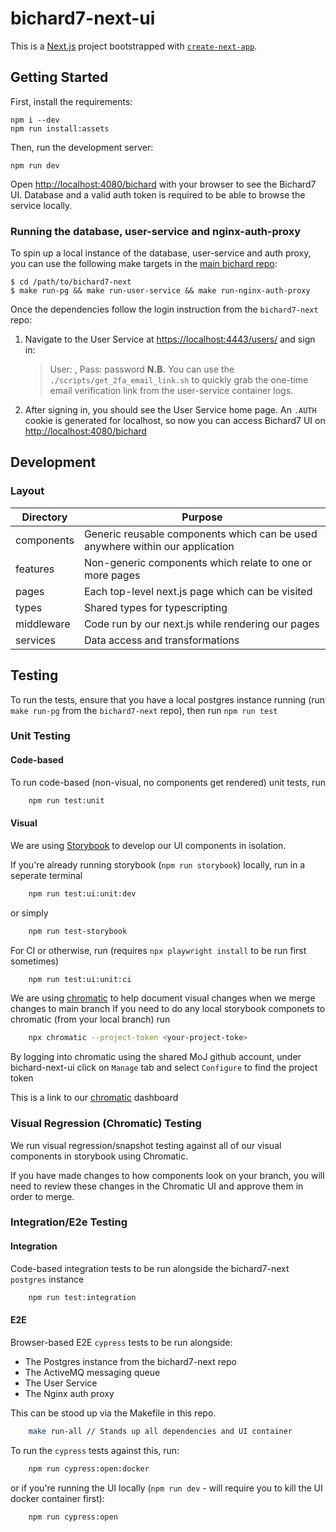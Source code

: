# bichard7-next-ui

This is a [Next.js](https://nextjs.org/) project bootstrapped with [`create-next-app`](https://github.com/vercel/next.js/tree/canary/packages/create-next-app).

## Getting Started

First, install the requirements:

```shell
npm i --dev
npm run install:assets
```

Then, run the development server:

```shell
npm run dev
```

Open [http://localhost:4080/bichard](http://localhost:4080/bichard) with your browser to see the Bichard7 UI. Database and a valid auth token is required to be able to browse the service locally.

### Running the database, user-service and nginx-auth-proxy

To spin up a local instance of the database, user-service and auth proxy, you can use the following make targets in the [main bichard repo](https://github.com/ministryofjustice/bichard7-next):

```shell
$ cd /path/to/bichard7-next
$ make run-pg && make run-user-service && make run-nginx-auth-proxy
```

Once the dependencies follow the login instruction from the `bichard7-next` repo:

1. Navigate to the User Service at [https://localhost:4443/users/](https://localhost:4443/users/) and sign in:
   > User: <your-madetech-email>, Pass: password
   > **N.B.** You can use the `./scripts/get_2fa_email_link.sh` to quickly grab the one-time email verification link from the user-service container logs.
1. After signing in, you should see the User Service home page. An `.AUTH` cookie is generated for localhost, so now you can access Bichard7 UI on [http://localhost:4080/bichard](http://localhost:4080/bichard)

## Development

### Layout

| Directory  | Purpose                                                                       |
| ---------- | ----------------------------------------------------------------------------- |
| components | Generic reusable components which can be used anywhere within our application |
| features   | Non-generic components which relate to one or more pages                      |
| pages      | Each top-level next.js page which can be visited                              |
| types      | Shared types for typescripting                                                |
| middleware | Code run by our next.js while rendering our pages                             |
| services   | Data access and transformations                                               |

## Testing

To run the tests, ensure that you have a local postgres instance running (run `make run-pg` from the `bichard7-next` repo),
then run `npm run test`

### Unit Testing

#### Code-based

To run code-based (non-visual, no components get rendered) unit tests, run

```bash
    npm run test:unit
```

#### Visual

We are using [Storybook](https://storybook.js.org/) to develop our UI components in isolation.

If you're already running storybook (`npm run storybook`) locally, run in a seperate terminal

```bash
    npm run test:ui:unit:dev
```

or simply

```bash
    npm run test-storybook
```

For CI or otherwise, run (requires `npx playwright install` to be run first sometimes)

```bash
    npm run test:ui:unit:ci
```

We are using [chromatic](https://www.chromatic.com/) to help document visual changes when we merge changes to main branch
If you need to do any local storybook componets to chromatic (from your local branch) run

```bash
    npx chromatic --project-token <your-project-toke>
```

By logging into chromatic using the shared MoJ github account, under bichard-next-ui click on `Manage` tab and select `Configure` to find the project token

This is a link to our [chromatic](https://www.chromatic.com/builds?appId=62ce99495ed8d3db63b60dab) dashboard

### Visual Regression (Chromatic) Testing

We run visual regression/snapshot testing against all of our visual components in storybook using Chromatic.

If you have made changes to how components look on your branch, you will need to review these changes in the Chromatic UI and approve them in order to merge.

### Integration/E2e Testing

#### Integration

Code-based integration tests to be run alongside the bichard7-next `postgres` instance

```bash
    npm run test:integration
```

#### E2E

Browser-based E2E `cypress` tests to be run alongside:

- The Postgres instance from the bichard7-next repo
- The ActiveMQ messaging queue
- The User Service
- The Nginx auth proxy

This can be stood up via the Makefile in this repo.

```bash
    make run-all // Stands up all dependencies and UI container
```

To run the `cypress` tests against this, run:

```bash
    npm run cypress:open:docker
```

or if you're running the UI locally (`npm run dev` - will require you to kill the UI docker container first):

```bash
    npm run cypress:open
```
